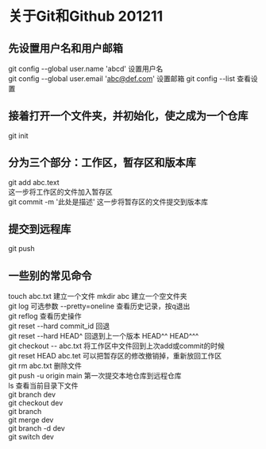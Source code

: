 # 关于Git和Github 201211
## 先设置用户名和用户邮箱
git config --global user.name 'abcd' 设置用户名  
git config --global user.email 'abc@def.com' 设置邮箱
git config --list 查看设置
## 接着打开一个文件夹，并初始化，使之成为一个仓库
git init
## 分为三个部分：工作区，暂存区和版本库
git add abc.text  
这一步将工作区的文件加入暂存区  
git commit -m '此处是描述' 这一步将暂存区的文件提交到版本库
## 提交到远程库
git push
## 一些别的常见命令
touch abc.txt 建立一个文件
mkdir abc 建立一个空文件夹  
git log  可选参数 --pretty=oneline 查看历史记录，按q退出  
git reflog 查看历史操作  
git reset --hard commit_id 回退  
git reset --hard HEAD^ 回退到上一个版本 HEAD^^ HEAD^^^  
git checkout -- abc.txt 将工作区中文件回到上次add或commit的时候  
git reset HEAD abc.tet 可以把暂存区的修改撤销掉，重新放回工作区  
git rm abc.txt 删除文件  
git push -u origin main 第一次提交本地仓库到远程仓库  
ls 查看当前目录下文件  
git branch dev  
git checkout dev  
git branch  
git merge dev  
git branch -d dev  
git switch dev  




